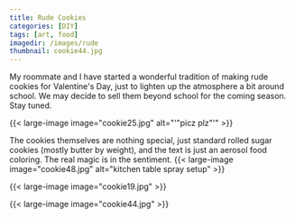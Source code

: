 ```yaml
---
title: Rude Cookies
categories: [DIY]
tags: [art, food]
imagedir: /images/rude
thumbnail: cookie44.jpg
---
```


My roommate and I have started a wonderful tradition of making rude cookies for Valentine's Day, just to lighten up the atmosphere a bit around school. We may decide to sell them beyond school for the coming season. Stay tuned.

{{< large-image image="cookie25.jpg" alt="'"picz plz"'" >}}

The cookies themselves are nothing special, just standard rolled sugar cookies (mostly butter by weight), and the text is just an aerosol food coloring. The real magic is in the sentiment.
{{< large-image image="cookie48.jpg" alt="kitchen table spray setup" >}}

{{< large-image image="cookie19.jpg" >}}

{{< large-image image="cookie44.jpg" >}}
